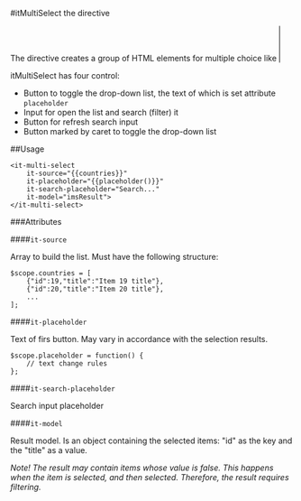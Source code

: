 #itMultiSelect the directive

The directive creates a group of HTML elements for multiple choice like <SELECT multiple>
Elements of choice based on the checkboxes

itMultiSelect has four control:

* Button to toggle the drop-down list, the text of which is set attribute `placeholder`
* Input for open the list and search (filter) it
* Button for refresh search input
* Button marked by caret to toggle  the drop-down list

##Usage
```
<it-multi-select
    it-source="{{countries}}"
    it-placeholder="{{placeholder()}}"
    it-search-placeholder="Search..."
    it-model="imsResult">
</it-multi-select>
```

###Attributes

####`it-source`

Array to build the list. Must have the following structure:

```
$scope.countries = [
    {"id":19,"title":"Item 19 title"},
    {"id":20,"title":"Item 20 title"},
    ...
];
```

####`it-placeholder`

Text of firs button. May vary in accordance with the selection results.

```
$scope.placeholder = function() {
    // text change rules
};
```

####`it-search-placeholder`

Search input placeholder

####`it-model`

Result model. Is an object containing the selected items: "id" as the key and the "title" as a value.

*Note! The result may contain items whose value is false. This happens when the item is selected, and then selected.
Therefore, the result requires filtering.*
